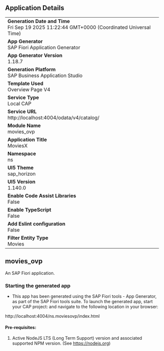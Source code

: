 ## Application Details
|               |
| ------------- |
|**Generation Date and Time**<br>Fri Sep 19 2025 11:22:44 GMT+0000 (Coordinated Universal Time)|
|**App Generator**<br>SAP Fiori Application Generator|
|**App Generator Version**<br>1.18.7|
|**Generation Platform**<br>SAP Business Application Studio|
|**Template Used**<br>Overview Page V4|
|**Service Type**<br>Local CAP|
|**Service URL**<br>http://localhost:4004/odata/v4/catalog/|
|**Module Name**<br>movies_ovp|
|**Application Title**<br>MoviesX|
|**Namespace**<br>ns|
|**UI5 Theme**<br>sap_horizon|
|**UI5 Version**<br>1.140.0|
|**Enable Code Assist Libraries**<br>False|
|**Enable TypeScript**<br>False|
|**Add Eslint configuration**<br>False|
|**Filter Entity Type**<br>Movies|

## movies_ovp

An SAP Fiori application.

### Starting the generated app

-   This app has been generated using the SAP Fiori tools - App Generator, as part of the SAP Fiori tools suite.  To launch the generated app, start your CAP project:  and navigate to the following location in your browser:

http://localhost:4004/ns.moviesovp/index.html

#### Pre-requisites:

1. Active NodeJS LTS (Long Term Support) version and associated supported NPM version.  (See https://nodejs.org)


